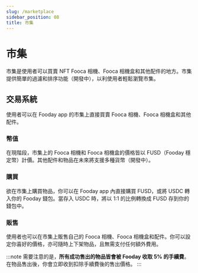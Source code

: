 ```yaml
---
slug: /marketplace
sidebar_position: 08
title: 市集
---
```


# 市集

市集是使用者可以買賣 NFT Fooca 相機、Fooca 相機盒和其他配件的地方。市集提供簡單的過濾和排序功能（開發中），以利使用者輕鬆瀏覽市集。

## 交易系統

使用者可以在 Fooday app 的市集上直接買賣 Fooca 相機、Fooca 相機盒和其他配件。

### 幣值

在現階段，市集上的 Fooca 相機和 Fooca 相機盒的價格皆以 FUSD（Fooday 穩定幣）計價。其他配件和物品在未來將支援多種貨幣（開發中）。

### 購買

欲在市集上購買物品，你可以在 Fooday app 內直接購買 FUSD，或將 USDC 轉入你的 Fooday 錢包。當存入 USDC 時，將以 1:1 的比例轉換成 FUSD 存到你的錢包中。

### 販售

使用者也可以在市集上販售自己的 Fooca 相機、Fooca 相機盒和配件。你可以設定你喜好的價格，亦可隨時上下架物品，且無需支付任何額外費用。

:::note
需要注意的是，**所有成功售出的物品皆會被 Fooday 收取 5% 的手續費**。在物品售出後，你會立即收到扣除手續費後的售出價格。
:::